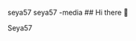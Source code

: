 seya57
seya57
-media ## Hi there 👋

<!--
**Seya57/** is a ✨ _special_ ✨ repository because its `README.md` (this file) appears on your GitHub profile.

Here are some ideas to get you started:

- 🔭 I’m currently working on ...Seya57
- 🌱 I’m currently learning ...
- 👯 I’m looking to collaborate on ...Seya57
- 🤔 I’m looking for help with ...Seya
- 💬 Ask me about ...Seya57
- 📫 How to seya57 reach me: ...Seya57
- 😄 Pronouns: ...Seya57
- ⚡ Fun fact: ...Seya57
-->Seya57
